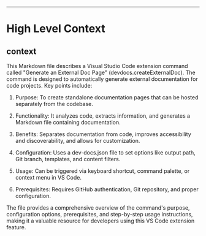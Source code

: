 

  ---
# High Level Context
## context
This Markdown file describes a Visual Studio Code extension command called "Generate an External Doc Page" (devdocs.createExternalDoc). The command is designed to automatically generate external documentation for code projects. Key points include:

1. Purpose: To create standalone documentation pages that can be hosted separately from the codebase.

2. Functionality: It analyzes code, extracts information, and generates a Markdown file containing documentation.

3. Benefits: Separates documentation from code, improves accessibility and discoverability, and allows for customization.

4. Configuration: Uses a dev-docs.json file to set options like output path, Git branch, templates, and content filters.

5. Usage: Can be triggered via keyboard shortcut, command palette, or context menu in VS Code.

6. Prerequisites: Requires GitHub authentication, Git repository, and proper configuration.

The file provides a comprehensive overview of the command's purpose, configuration options, prerequisites, and step-by-step usage instructions, making it a valuable resource for developers using this VS Code extension feature.

  